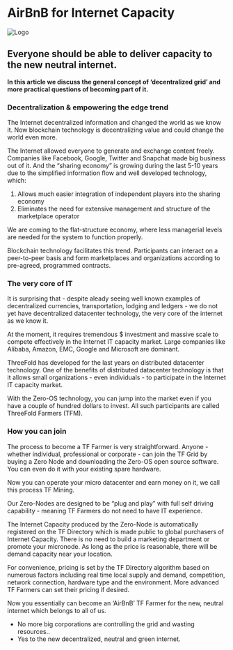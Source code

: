 # AirBnB for Internet Capacity 

![Logo](https://github.com/threefoldfoundation/info_foundation/blob/master/docs/blog/img/airbnb-for-internet-capacity.jpg?raw=true "Logo")

## Everyone should be able to deliver capacity to the new neutral internet.

**In this article we discuss the general concept of ‘decentralized grid’ and more practical questions of becoming part of it.**

### Decentralization & empowering the edge trend

The Internet decentralized information and changed the world as we know it. Now blockchain technology is decentralizing value and could change the world even more.

The Internet allowed everyone to generate and exchange content freely. Companies like Facebook, Google, Twitter and Snapchat made big business out of it. And the “sharing economy” is growing during the last 5-10 years due to the simplified information flow and well developed technology, which:

1. Allows much easier integration of independent players into the sharing economy
2. Eliminates the need for extensive management and structure of the marketplace operator

We are coming to the flat-structure economy, where less managerial levels are needed for the system to function properly.

Blockchain technology facilitates this trend. Participants can interact on a peer-to-peer basis and form marketplaces and organizations according to pre-agreed, programmed contracts.

### The very core of IT

It is surprising that - despite aleady seeing well known examples of decentralized currencies, transportation, lodging and ledgers - we do not yet have decentralized datacenter technology, the very core of the internet as we know it.

At the moment, it requires tremendous $ investment and massive scale to compete effectively in the Internet IT capacity market. Large companies like Alibaba, Amazon, EMC, Google and Microsoft are dominant.

ThreeFold has developed for the last years on distributed datacenter technology. One of the benefits of distributed datacenter technology is that it allows small organizations - even individuals - to participate in the Internet IT capacity market.

With the Zero-OS technology, you can jump into the market even if you have a couple of hundred dollars to invest. All such participants are called ThreeFold Farmers (TFM).

### How you can join

The process to become a TF Farmer is very straightforward.  Anyone - whether individual, professional or corporate - can join the TF Grid by buying a Zero Node and downloading the Zero-OS open source software. You can even do it with your existing spare hardware.

Now you can operate your micro datacenter and earn money on it, we call this process TF Mining.

Our Zero-Nodes are designed to be “plug and play” with full self driving capability - meaning TF Farmers do not need to have IT experience.

The Internet Capacity produced by the Zero-Node is automatically registered on the TF Directory which is made public to global purchasers of Internet Capacity. There is no need to build a marketing department or promote your micronode. As long as the price is reasonable, there will be demand capacity near your location.

For convenience, pricing is set by the TF Directory algorithm based on numerous factors including real time local supply and demand, competition, network connection, hardware type and the environment. More advanced TF Farmers can set their pricing if desired.

Now you essentially can become an ‘AirBnB’ TF Farmer for the new, neutral internet which belongs to all of us.

 - No more big corporations are controlling the grid and wasting resources..
 - Yes to the new decentralized, neutral and green internet.
